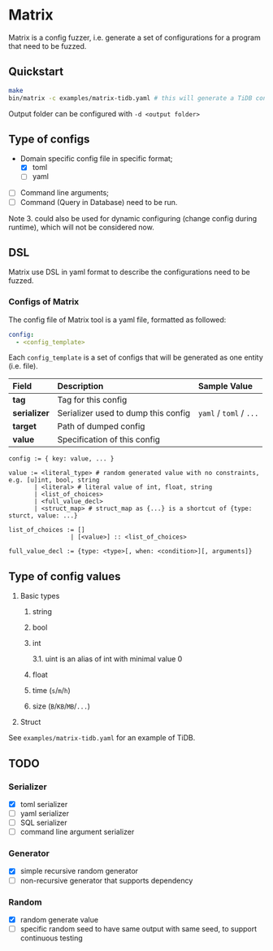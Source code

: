 # Matrix

Matrix is a config fuzzer, i.e. generate a set of configurations for a program that need to be fuzzed.

## Quickstart
```bash
make
bin/matrix -c examples/matrix-tidb.yaml # this will generate a TiDB config `tidb.yaml` in current folder
```

Output folder can be configured with `-d <output folder>`

## Type of configs
- Domain specific config file in specific format;
   - [x] toml
   - [ ] yaml
- [ ] Command line arguments;
- [ ] Command (Query in Database) need to be run.

Note 3. could also be used for dynamic configuring (change config during runtime),
which will not be considered now.

## DSL

Matrix use DSL in yaml format to describe the configurations need to be fuzzed.

### Configs of Matrix
The config file of Matrix tool is a yaml file, formatted as followed:
```yaml
config:
  - <config_template>
```

Each `config_template` is a set of configs that will be generated as one entity (i.e. file).

| Field | Description | Sample Value |
|:------|:------------------|:--------------|
| **tag** | Tag for this config |
| **serializer** | Serializer used to dump this config | `yaml` / `toml` / `...` |
| **target** | Path of dumped config |
| **value** | Specification of this config |

```
config := { key: value, ... }

value := <literal_type> # random generated value with no constraints, e.g. [u]int, bool, string
       | <literal> # literal value of int, float, string
       | <list_of_choices>
       | <full_value_decl>
       | <struct_map> # struct_map as {...} is a shortcut of {type: sturct, value: ...}

list_of_choices := []
                 | [<value>] :: <list_of_choices>

full_value_decl := {type: <type>[, when: <condition>][, arguments]}
```

## Type of config values
1. Basic types
   1. string
   2. bool
   3. int
   
      3.1. uint is an alias of int with minimal value 0
   4. float
   5. time (`s`/`m`/`h`)
   6. size (`B`/`KB`/`MB`/`...`)
2. Struct

See `examples/matrix-tidb.yaml` for an example of TiDB.

## TODO
### Serializer
- [x] toml serializer
- [ ] yaml serializer
- [ ] SQL serializer
- [ ] command line argument serializer
### Generator
- [x] simple recursive random generator
- [ ] non-recursive generator that supports dependency
### Random
- [x] random generate value
- [ ] specific random seed to have same output with same seed, to support continuous testing
